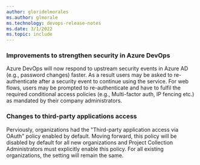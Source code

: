 ```yaml
---
author: gloridelmorales
ms.author: glmorale
ms.technology: devops-release-notes
ms.date: 3/1/2022
ms.topic: include
---
```

### Improvements to strengthen security in Azure DevOps

Azure DevOps will now respond to upstream security events in Azure AD (e.g., password changes) faster. As a result users may be asked to re-authenticate after a security event to continue using the service. For web flows, users may be prompted to re-authenticate and have to fulfil the required conditional access policies (e.g., Multi-factor auth, IP fencing etc.) as mandated by their company administrators.

### Changes to third-party applications access

Perviously, organizations had the "Third-party application access via OAuth" policy enabled by default. Moving forward, this policy will be disabled by default for all new organizations and Project Collection Administrators must explicitly enable this policy. For all existing organizations, the setting will remain the same. 